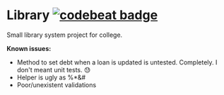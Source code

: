 # Library [![codebeat badge](https://codebeat.co/badges/76d3643c-4775-438a-acdf-76f901dfb645)](https://codebeat.co/projects/github-com-alana91-library-master)

Small library system project for college.

**Known issues:**
- Method to set debt when a loan is updated is untested. Completely. I don't meant unit tests. :sweat:
- Helper is ugly as %*&#
- Poor/unexistent validations
